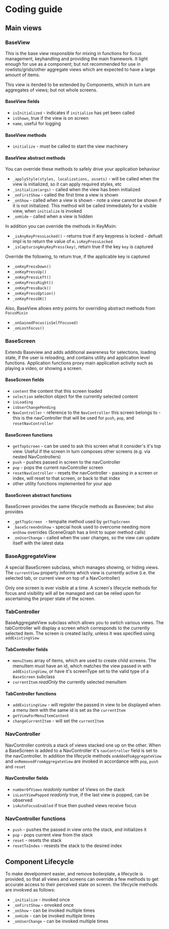 # Coding guide

## Main views

### BaseView

This is the base view responsible for mixing in functions for focus management, keyhandling and providing the main framework. It light enough for use as a component; but not recommended for use in rowlists/grids/other aggregate views which are expected to have a large amount of items.

This view is itended to be extended by Components, which in turn are aggregates of views; but not whole screens.


#### BaseView fields

 - `isInitialized` - indicates if `initialize` has yet been called
 - `isShown`, true if the view is on screen
 - `name`, useful for logging

#### BaseView methods

 - `initialize` - must be called to start the view machinery

#### BaseView abstract methods

You can override these methods to safely drive your application behaviour

- `_applyStyle(styles, localizations, assets)` - will be called when the view is initialized, so it can apply required styles, etc
- `_initialize(args)` - called when the view has been initialized
- `_onFirstShow` - called the first time a view is shown
- `_onShow` - called when a view is shown - note a view cannot be shown if it is not initialized. This method will be called immediately for a visible view, when `initialize` is invoked
- `_onHide` - called when a view is hidden
 
In addition you can override the methods in KeyMixin:

 -  `_isAnyKeyPressLocked()` - returns true if any keypress is locked - defualt impl is to return the value of `m.isKeyPressLocked`
 -  `_isCapturingAnyKeyPress(key)`, return true if the key `key` is captured

Override the following, to return true, if the applicable key is captured

 -  `_onKeyPressDown()`
 -  `_onKeyPressUp()`
 -  `_onKeyPressLeft()`
 -  `_onKeyPressRight()`
 -  `_onKeyPressBack()`
 -  `_onKeyPressOption()`
 -  `_onKeyPressOK()`

Also, BaseView allows entry points for overriding abstract methods from `FocusMixin`

 - `_onGainedFocus(isSelfFocused)`
 - `_onLostFocus()`

### BaseScreen

Extends Baseview and adds additional awareness for selections, loading state, if the user is reloading, and contains utility and application level functions. Application functions proxy main application activity such as playing a video, or showing a screen.

#### BaseScreen fields

 - `content` the content that this screen loaded
 - `selection` selection object for the currently selected content
 - `isLoading`
 - `isUserChangePending`
 - `NavController` - reference to the `NavController` this screen belongs to - this is the navController that will be used for `push`, `pop`, and `resetNavController`

#### BaseScreen functions

 - `getTopScreen` - can be used to ask this screen what it consider's it's top view. Useful if the screen in turn composes other screens (e.g. via nested NavControllers)
 - `push` - pushes passed in screen to the navController
 - `pop` - pops the current navController screen
 - `resetNavController` - resets the navController - passing in a screen or index, will reset to that screen, or back to that index
 - other utility functions implemented for your app
 
#### BaseScreen abstract functions

BaseScreen provides the same lifecycle methods as Baseview; but also provides

 - `_getTopScreen ` - tempalte method used by `getTopScreen`
 - `_baseScreenOnShow` - special hook used to overcome needing more `onShow` overrides (SceneGraph has a limit to super method calls)
 - `_onUserChange` - called when the user changes, so the view can update itself with the latest data

 
### BaseAggregateView

A special BaseScreen subclass, which manages showing, or hiding views. The `currentView` property informs which view is currently active (i.e. the selected tab, or current view on top of a NavController)

Only one screen is ever visible at a time. A screen's lifecycle methods for focus and visibility will all be managed and can be relied upon for ascertaining the proper state of the screen.


### TabController

BaseAggregateView subclass which allows you to swtich various views. The tabController will display a screen which corresponds to the currently selected item. The screen is created lazily, unless it was specified using `addExistingView`

#### TabController fields

 - `menuItems` array of items, which are used to create child screens. The menuItem must have an id, which matches the view passed in with `addExistingView`, or have it's screenType set to the valid type of a `BaseScreen` subclass
 - `currentItem` _readOnly_ the currently selected menuItem

#### TabController functions

 - `addExistingView` - will register the passed in view to be displayed when a menu item with the same id is set as the `currentItem` 
 - `getViewForMenuItemContent`
 - `changeCurrentItem` - will set the `currentItem`


### NavController

NavController controls a stack of views stacked one up on the other. When a BaseScreen is added to a NavController it's `navController` field is set to the navController. In addition the lifecycle methods `onAddedToAggregateView` and `onRemovedFromAggregateView` are invoked in accordance with `pop`, `push` and `reset`

#### NavController fields

 - `numberOfViews` _readonly_ number of Views on the stack 
 - `isLastViewPopped` _readonly_ true, if the last view is popped, can be observed
 - `isAutoFocusEnabled` if true then pushed views receive focus

### NavController functions

 - `push` - pushes the passed in view onto the stack, and initializes it
 - `pop` - pops current view from the stack
 - `reset` - resets the stack
 - `resetToIndex` - resests the stack to the desired index

## Component Lifecycle

To make develpoment easier, and remove boilerplate, a lifecycle is provided, so that all views and screens can override a few methods to get accurate access to their perceived state on screen. the lifecycle methods are invokved as follows:

 - `_initialize` - invoked once
 - `_onFirstShow` - onvoked once
 - `_onShow` - can be invoked multiple times
 - `_onHide` - can be invoked multiple times
 - `_onUserChange` - can be invoked multiple times